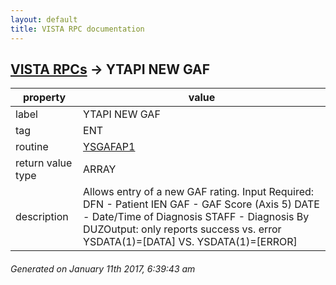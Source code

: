 ```yaml
---
layout: default
title: VISTA RPC documentation
---
```




## [VISTA RPCs](TableOfContent.md) &#8594; YTAPI NEW GAF 

 property | value 
--- | --- 
 label | YTAPI NEW GAF
 tag | ENT
 routine | [YSGAFAP1](http://code.osehra.org/dox/Routine_YSGAFAP1_source.html)
 return value type | ARRAY
 description | Allows entry of a new GAF rating. Input Required:        DFN  - Patient IEN        GAF - GAF Score (Axis 5)        DATE - Date/Time of Diagnosis        STAFF - Diagnosis By DUZOutput: only reports success vs. error        YSDATA(1)=[DATA] VS. YSDATA(1)=[ERROR]




 ###### Generated on January 11th 2017, 6:39:43 am